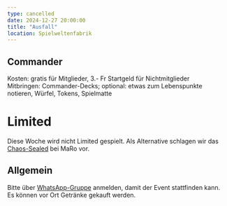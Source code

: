 ```yaml
---
type: cancelled
date: 2024-12-27 20:00:00
title: "Ausfall"
location: Spielweltenfabrik
---
```

## Commander
Kosten: gratis für Mitglieder, 3.- Fr Startgeld für Nichtmitglieder \
Mitbringen: Commander-Decks; optional: etwas zum Lebenspunkte notieren, Würfel, Tokens, Spielmatte

# Limited 
Diese Woche wird nicht Limited gespielt. Als Alternative schlagen wir das [Chaos-Sealed](https://maro-games.ch/event/magic-chaos-sealed-8-boosters-freitag-27-12-24/) bei MaRo vor.

## Allgemein
Bitte über [WhatsApp-Gruppe](https://chat.whatsapp.com/HQ7IINFrZB63esDNRqsIUw) anmelden, damit der Event stattfinden kann. \
Es können vor Ort Getränke gekauft werden.

